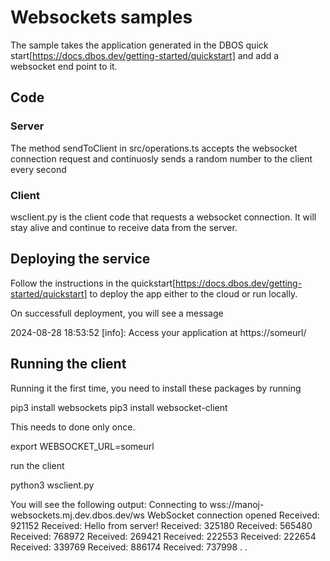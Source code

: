 # Websockets samples

The sample takes the application generated in the DBOS quick start[https://docs.dbos.dev/getting-started/quickstart] and add a websocket end point to it.

## Code

### Server

The method sendToClient in src/operations.ts accepts the websocket connection request and continuosly
sends a random number to the client every second


### Client

wsclient.py is the client code that requests a websocket connection. It will stay alive and continue
to receive data from the server.


## Deploying the service

Follow the instructions in the quickstart[https://docs.dbos.dev/getting-started/quickstart] to deploy the app either to the cloud or run locally.

On successfull deployment, you will see a message

2024-08-28 18:53:52 [info]: Access your application at https://someurl/ 


## Running the client

Running it the first time, you need to install these packages by running

pip3 install websockets
pip3 install websocket-client

This needs to done only once.

export WEBSOCKET_URL=someurl

run the client

python3 wsclient.py   

You will see the following output:
Connecting to wss://manoj-websockets.mj.dev.dbos.dev/ws
WebSocket connection opened
Received: 921152
Received: Hello from server!
Received: 325180
Received: 565480
Received: 768972
Received: 269421
Received: 222553
Received: 222654
Received: 339769
Received: 886174
Received: 737998
.
.

